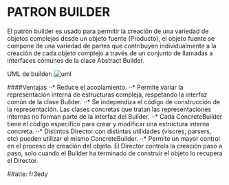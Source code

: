 # PATRON BUILDER 

El patron builder es usado para permitir la creación de una variedad de objetos complejos desde un objeto fuente (Producto), el objeto fuente se compone de una variedad de partes que contribuyen individualmente a la creación de cada objeto complejo a través de un conjunto de llamadas a interfaces comunes de la clase Abstract Builder.

UML de builder: 
![uml](https://upload.wikimedia.org/wikipedia/commons/thumb/f/f3/Builder_UML_class_diagram.svg/1400px-Builder_UML_class_diagram.svg.png "Logo Title Text 1")

 ####Ventajas
⋅⋅* Reduce el acoplamiento.
⋅⋅* Permite variar la representación interna de estructuras compleja, respetando la interfaz común de la clase Builder.
⋅⋅* Se independiza el código de construcción de la representación. Las clases concretas que tratan las representaciones internas no forman parte de la interfaz del Builder.
⋅⋅* Cada ConcreteBuilder tiene el código específico para crear y modificar una estructura interna concreta.
⋅⋅* Distintos Director con distintas utilidades (visores, parsers, etc) pueden utilizar el mismo ConcreteBuilder.
⋅⋅* Permite un mayor control en el proceso de creación del objeto. El Director controla la creación paso a paso, solo cuando el Builder ha terminado de construir el objeto lo recupera el Director.

##atte: fr3edy
